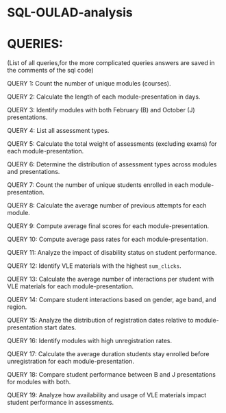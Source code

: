# SQL-OULAD-analysis
# QUERIES:
(List of all queries,for the more complicated queries answers are saved in the comments of the sql code)

QUERY 1: Count the number of unique modules (courses).

QUERY 2: Calculate the length of each module-presentation in days.

QUERY 3: Identify modules with both February (B) and October (J) presentations.

QUERY 4: List all assessment types.

QUERY 5: Calculate the total weight of assessments (excluding exams) for each module-presentation.

QUERY 6: Determine the distribution of assessment types across modules and presentations.

QUERY 7: Count the number of unique students enrolled in each module-presentation.

QUERY 8: Calculate the average number of previous attempts for each module.

QUERY 9: Compute average final scores for each module-presentation.

QUERY 10: Compute average pass rates for each module-presentation.

QUERY 11: Analyze the impact of disability status on student performance.

QUERY 12: Identify VLE materials with the highest `sum_clicks`.

QUERY 13: Calculate the average number of interactions per student with VLE materials for each module-presentation.

QUERY 14: Compare student interactions based on gender, age band, and region.

QUERY 15: Analyze the distribution of registration dates relative to module-presentation start dates.

QUERY 16: Identify modules with high unregistration rates.

QUERY 17: Calculate the average duration students stay enrolled before unregistration for each module-presentation.

QUERY 18: Compare student performance between B and J presentations for modules with both.

QUERY 19: Analyze how availability and usage of VLE materials impact student performance in assessments.

